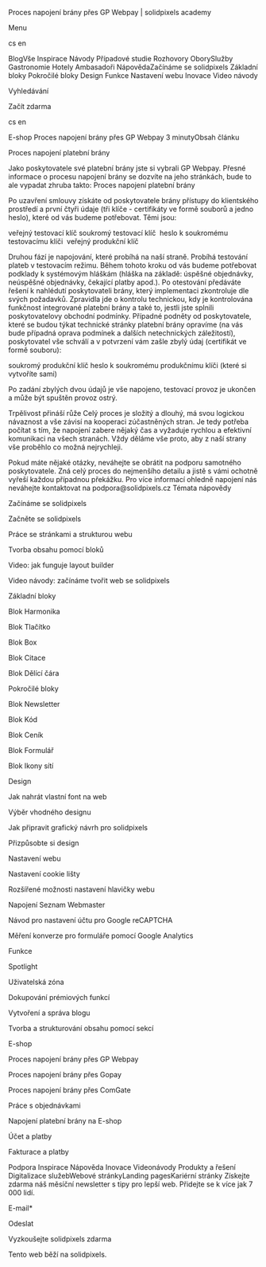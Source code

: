 <p>Proces napojení brány přes GP Webpay | solidpixels academy</p>
<p>Menu</p>
<p>cs en</p>
<p>BlogVše Inspirace Návody Případové studie Rozhovory OborySlužby Gastronomie Hotely Ambasadoři NápovědaZačínáme se solidpixels Základní bloky Pokročilé bloky Design Funkce Nastavení webu Inovace Video návody</p>
<p>Vyhledávání</p>
<p>Začít zdarma</p>
<p>cs en</p>
<p>E-shop
Proces napojení brány přes GP Webpay
3 minutyObsah článku</p>
<p>Proces napojení platební brány</p>
<p>Jako poskytovatele své platební brány jste si vybrali GP Webpay. Přesné informace o procesu napojení brány se dozvíte na jeho stránkách, bude to ale vypadat zhruba takto:
Proces napojení platební brány</p>
<p>Po uzavření smlouvy získáte od poskytovatele brány přístupy do klientského prostředí a první čtyři údaje (tři klíče - certifikáty ve formě souborů a jedno heslo), které od vás budeme potřebovat. Těmi jsou:</p>
<p>veřejný testovací klíč
soukromý testovací klíč 
heslo k soukromému testovacímu klíči 
veřejný produkční klíč </p>
<p>Druhou fází je napojování, které probíhá na naší straně.
Probíhá testování plateb v testovacím režimu. Během tohoto kroku od vás budeme potřebovat podklady k systémovým hláškám (hláška na základě: úspěšné objednávky, neúspěšné objednávky, čekající platby apod.).
Po otestování předáváte řešení k nahlédutí poskytovateli brány, který implementaci zkontroluje dle svých požadavků. Zpravidla jde o kontrolu technickou, kdy je kontrolována funkčnost integrované platební brány a také to, jestli jste splnili poskytovatelovy obchodní podmínky.
Případné podněty od poskytovatele, které se budou týkat technické stránky platební brány opravíme (na vás bude případná oprava podmínek a dalších netechnických záležitostí), poskytovatel vše schválí a v potvrzení vám zašle zbylý údaj (certifikát ve formě souboru):</p>
<p>soukromý produkční klíč
heslo k soukromému produkčnímu klíči (které si vytvoříte sami)</p>
<p>Po zadání zbylých dvou údajů je vše napojeno, testovací provoz je ukončen a může být spuštěn provoz ostrý.</p>
<p>Trpělivost přináší růže
Celý proces je složitý a dlouhý, má svou logickou návaznost a vše závisí na kooperaci zúčastněných stran. Je tedy potřeba počítat s tím, že napojení zabere nějaký čas a vyžaduje rychlou a efektivní komunikaci na všech stranách. Vždy děláme vše proto, aby z naší strany vše proběhlo co možná nejrychleji. </p>
<p>Pokud máte nějaké otázky, neváhejte se obrátit na podporu samotného poskytovatele. Zná celý proces do nejmenšího detailu a jistě s vámi ochotně vyřeší každou případnou překážku.
Pro více informací ohledně napojení nás neváhejte kontaktovat na podpora@solidpixels.cz
Témata nápovědy</p>
<p>Začínáme se solidpixels</p>
<p>Začněte se solidpixels</p>
<p>Práce se stránkami a strukturou webu</p>
<p>Tvorba obsahu pomocí bloků</p>
<p>Video: jak funguje layout builder </p>
<p>Video návody: začínáme tvořit web se solidpixels</p>
<p>Základní bloky</p>
<p>Blok Harmonika</p>
<p>Blok Tlačítko</p>
<p>Blok Box</p>
<p>Blok Citace</p>
<p>Blok Dělící čára</p>
<p>Pokročilé bloky</p>
<p>Blok Newsletter</p>
<p>Blok Kód</p>
<p>Blok Ceník</p>
<p>Blok Formulář</p>
<p>Blok Ikony sítí</p>
<p>Design</p>
<p>Jak nahrát vlastní font na web</p>
<p>Výběr vhodného designu</p>
<p>Jak připravit grafický návrh pro solidpixels</p>
<p>Přizpůsobte si design</p>
<p>Nastavení webu</p>
<p>Nastavení cookie lišty</p>
<p>Rozšířené možnosti nastavení hlavičky webu</p>
<p>Napojení Seznam Webmaster</p>
<p>Návod pro nastavení účtu pro Google reCAPTCHA</p>
<p>Měření konverze pro formuláře pomocí Google Analytics</p>
<p>Funkce</p>
<p>Spotlight</p>
<p>Uživatelská zóna</p>
<p>Dokupování prémiových funkcí</p>
<p>Vytvoření a správa blogu</p>
<p>Tvorba a strukturování obsahu pomocí sekcí</p>
<p>E-shop</p>
<p>Proces napojení brány přes GP Webpay</p>
<p>Proces napojení brány přes Gopay</p>
<p>Proces napojení brány přes ComGate</p>
<p>Práce s objednávkami</p>
<p>Napojení platební brány na E-shop</p>
<p>Účet a platby</p>
<p>Fakturace a platby</p>
<p>Podpora
 Inspirace
Nápověda
Inovace
Videonávody
 Produkty a řešení
 Digitalizace služebWebové stránkyLanding pagesKariérní stránky Získejte zdarma náš měsíční newsletter s tipy pro lepší web. Přidejte se k více jak 7 000 lidí.</p>
<p>E-mail*</p>
<p>Odeslat</p>
<p>Vyzkoušejte solidpixels zdarma</p>
<p>Tento web běží na solidpixels.</p>